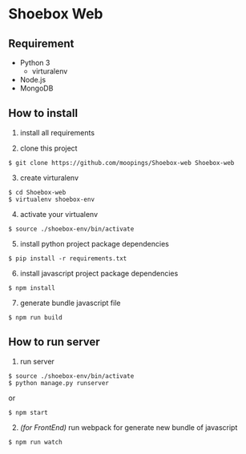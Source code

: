 # Shoebox Web

## Requirement
- Python 3
  - virturalenv
- Node.js
- MongoDB

## How to install

1. install all requirements

2. clone this project
  ```
  $ git clone https://github.com/moopings/Shoebox-web Shoebox-web
  ```

3. create virturalenv
  ```
  $ cd Shoebox-web
  $ virtualenv shoebox-env
  ```

4. activate your virtualenv
  ```
  $ source ./shoebox-env/bin/activate
  ```

5. install python project package dependencies
  ```
  $ pip install -r requirements.txt
  ```

6. install javascript project package dependencies
  ```
  $ npm install
  ```

7. generate bundle javascript file
  ```
  $ npm run build
  ```

## How to run server

1. run server
  ```
  $ source ./shoebox-env/bin/activate
  $ python manage.py runserver
  ```
  or
  ```
  $ npm start
  ```

2. *(for FrontEnd)* run webpack for generate new bundle of javascript
  ```
  $ npm run watch
  ```
